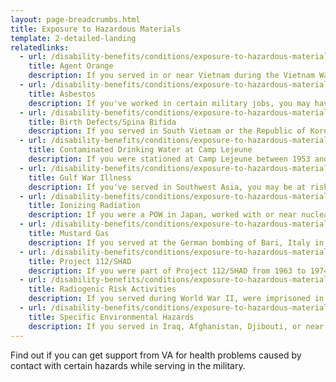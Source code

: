 ```yaml
---
layout: page-breadcrumbs.html
title: Exposure to Hazardous Materials
template: 2-detailed-landing
relatedlinks:
  - url: /disability-benefits/conditions/exposure-to-hazardous-materials/agent-orange/
    title: Agent Orange
    description: If you served in or near Vietnam during the Vietnam War Era—or in certain related jobs—you may have had contact with Agent Orange and other toxic chemicals used to clear plants and trees during the war.
  - url: /disability-benefits/conditions/exposure-to-hazardous-materials/asbestos/
    title: Asbestos
    description: If you've worked in certain military jobs, you may have had contact with asbestos (fibers once used in many buildings and products that are now known to be toxic).
  - url: /disability-benefits/conditions/exposure-to-hazardous-materials/birth-defects/
    title: Birth Defects/Spina Bifida
    description: If you served in South Vietnam or the Republic of Korea during certain time periods, you may have had contact with chemicals (like Agent Orange) linked to birth defects in the children of Veterans.
  - url: /disability-benefits/conditions/exposure-to-hazardous-materials/contaminated-drinking-water-at-camp-lejeune/
    title: Contaminated Drinking Water at Camp Lejeune
    description: If you were stationed at Camp Lejeune between 1953 and 1988, you may be at risk of certain health problems linked to the camp's water during that time.
  - url: /disability-benefits/conditions/exposure-to-hazardous-materials/gulf-war-illness/
    title: Gulf War Illness
    description: If you've served in Southwest Asia, you may be at risk of certain health problems linked to that region.
  - url: /disability-benefits/conditions/exposure-to-hazardous-materials/ionizing-radiation/
    title: Ionizing Radiation
    description: If you were a POW in Japan, worked with or near nuclear testing, worked with X-rays or at a nuclear reactor, or worked in certain other jobs, you may have had contact with ionizing radiation.
  - url: /disability-benefits/conditions/exposure-to-hazardous-materials/mustard-gas/
    title: Mustard Gas
    description: If you served at the German bombing of Bari, Italy in World War II or worked in certain other jobs, you may have had contact with mustard gas.
  - url: /disability-benefits/conditions/exposure-to-hazardous-materials/project112-SHAD/
    title: Project 112/SHAD
    description: If you were part of Project 112/SHAD from 1963 to 1974, you may be at risk of health problems linked to chemical testing.
  - url: /disability-benefits/conditions/exposure-to-hazardous-materials/radiogenic-risk-activities/
    title: Radiogenic Risk Activities
    description: If you served during World War II, were imprisoned in Japan, worked with or near nuclear testing, or served at a gaseous diffusion plant or in certain other jobs, you may be at risk of health problems linked to radiation.
  - url: /disability-benefits/conditions/exposure-to-hazardous-materials/specific-environmental-hazards/
    title: Specific Environmental Hazards
    description: If you served in Iraq, Afghanistan, Djibouti, or near Atsugi, Japan, you may have had contact with toxic particles or pollutants.
---
```


Find out if you can get support from VA for health problems caused by contact with certain hazards while serving in the military.
